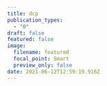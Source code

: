```yaml
---
title: dcp
publication_types:
  - "0"
draft: false
featured: false
image:
  filename: featured
  focal_point: Smart
  preview_only: false
date: 2021-06-12T12:59:19.916Z
---
```


